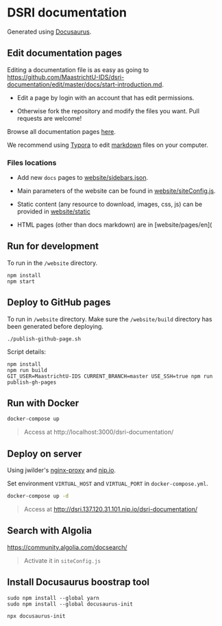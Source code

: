 # DSRI documentation

Generated using [Docusaurus](https://docusaurus.io/).

## Edit documentation pages

Editing a documentation file is as easy as going to https://github.com/MaastrichtU-IDS/dsri-documentation/edit/master/docs/start-introduction.md.

* Edit a page by login with an account that has edit permissions.

* Otherwise fork the repository and modify the files you want. Pull requests are welcome!

Browse all documentation pages [here](https://github.com/MaastrichtU-IDS/dsri-documentation/tree/master/docs).

We recommend using [Typora](https://typora.io/) to edit [markdown](https://github.com/adam-p/markdown-here/wiki/Markdown-Cheatsheet) files on your computer.

### Files locations

- Add new `docs` pages to [website/sidebars.json](https://github.com/MaastrichtU-IDS/d2s-documentation/blob/master/website/sidebars.json).

- Main parameters of the website can be found in [website/siteConfig.js](https://github.com/MaastrichtU-IDS/d2s-documentation/blob/master/website/siteConfig.js).

- Static content (any resource to download, images, css, js) can be provided in [website/static](https://github.com/MaastrichtU-IDS/d2s-documentation/tree/master/website/static)
- HTML pages (other than docs markdown) are in [website/pages/en](

## Run for development

To run in the `/website` directory.

```shell
npm install
npm start
```

## Deploy to GitHub pages

To run in `/website` directory. Make sure the `/website/build` directory has been generated before deploying.

```shell
./publish-github-page.sh
```

Script details:

```shell
npm install
npm run build
GIT_USER=MaastrichtU-IDS CURRENT_BRANCH=master USE_SSH=true npm run publish-gh-pages
```

## Run with Docker

```bash
docker-compose up
```

> Access at http://localhost:3000/dsri-documentation/

## Deploy on server

Using jwilder's [nginx-proxy](https://github.com/jwilder/nginx-proxy) and [nip.io](https://nip.io/).

Set environment `VIRTUAL_HOST` and `VIRTUAL_PORT` in `docker-compose.yml`.

```bash
docker-compose up -d
```

> Access at http://dsri.137.120.31.101.nip.io/dsri-documentation/

## Search with Algolia

https://community.algolia.com/docsearch/

> Activate it in `siteConfig.js`

## Install Docusaurus boostrap tool

```shell
sudo npm install --global yarn
sudo npm install --global docusaurus-init

npx docusaurus-init
```

